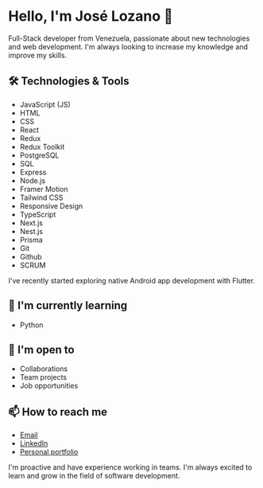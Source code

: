 # Hello, I'm José Lozano 👋

Full-Stack developer from Venezuela, passionate about new technologies and web development. I'm always looking to increase my knowledge and improve my skills.

## 🛠️ Technologies & Tools

- JavaScript (JS)
- HTML
- CSS
- React
- Redux
- Redux Toolkit
- PostgreSQL
- SQL
- Express
- Node.js
- Framer Motion
- Tailwind CSS
- Responsive Design
- TypeScript
- Next.js
- Nest.js
- Prisma
- Git
- Github
- SCRUM

I've recently started exploring native Android app development with Flutter.

## 🌱 I'm currently learning

- Python

## 🤝 I'm open to

- Collaborations
- Team projects
- Job opportunities

## 📫 How to reach me

- [Email](mailto:joselozano.dev@gmail.com)
- [LinkedIn](https://www.linkedin.com/in/joselozanodev)
- [Personal portfolio](https://joselozanodev.vercel.app/)

I'm proactive and have experience working in teams. I'm always excited to learn and grow in the field of software development.
